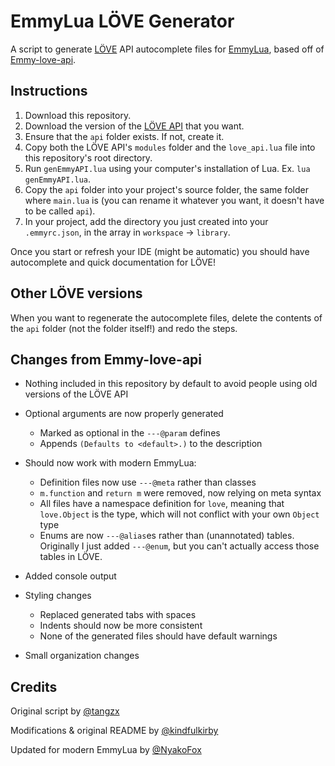 # EmmyLua LÖVE Generator

A script to generate [LÖVE](https://love2d.org/) API autocomplete files for [EmmyLua](https://github.com/EmmyLuaLs/emmylua-analyzer-rust), based off of [Emmy-love-api](https://github.com/EmmyLua/Emmy-love-api).

## Instructions

1. Download this repository.
2. Download the version of the [LÖVE API](https://github.com/love2d-community/love-api) that you want.
3. Ensure that the `api` folder exists. If not, create it.
4. Copy both the LÖVE API's `modules` folder and the `love_api.lua` file into this repository's root directory.
5. Run `genEmmyAPI.lua` using your computer's installation of Lua. Ex. `lua genEmmyAPI.lua`.
6. Copy the `api` folder into your project's source folder, the same folder where `main.lua` is (you can rename it whatever you want, it doesn't have to be called `api`).
7. In your project, add the directory you just created into your `.emmyrc.json`, in the array in `workspace` -> `library`.

Once you start or refresh your IDE (might be automatic) you should have autocomplete and quick documentation for LÖVE!

## Other LÖVE versions

When you want to regenerate the autocomplete files, delete the contents of the `api` folder (not the folder itself!) and redo the steps.

## Changes from Emmy-love-api

- Nothing included in this repository by default to avoid people using old versions of the LÖVE API
- Optional arguments are now properly generated
  - Marked as optional in the `---@param` defines
  - Appends `(Defaults to <default>.)` to the description

- Should now work with modern EmmyLua:
  - Definition files now use `---@meta` rather than classes
  - `m.function` and `return m` were removed, now relying on meta syntax
  - All files have a namespace definition for `love`, meaning that `love.Object` is the type, which will not conflict with your own `Object` type
  - Enums are now `---@alias`es rather than (unannotated) tables. Originally I just added `---@enum`, but you can't actually access those tables in LÖVE.

- Added console output
- Styling changes
  - Replaced generated tabs with spaces
  - Indents should now be more consistent
  - None of the generated files should have default warnings

- Small organization changes

## Credits

Original script by [@tangzx](https://github.com/tangzx)

Modifications & original README by [@kindfulkirby](https://github.com/kindfulkirby)

Updated for modern EmmyLua by [@NyakoFox](https://github.com/NyakoFox)
